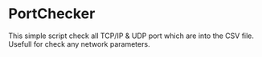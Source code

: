 # PortChecker

This simple script check all TCP/IP & UDP port which are into the CSV file.
Usefull for check any network parameters.
